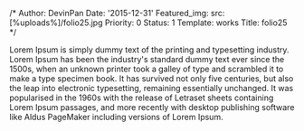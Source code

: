 /*
Author: DevinPan
Date: '2015-12-31'
Featured_img:
  src: [%uploads%]/folio25.jpg
Priority: 0
Status: 1
Template: works
Title: folio25
*/
<p>Lorem Ipsum is simply dummy text of the printing and typesetting industry. Lorem Ipsum has been the industry's standard dummy text ever since the 1500s, when an unknown printer took a galley of type and scrambled it to make a type specimen book. It has survived not only five centuries, but also the leap into electronic typesetting, remaining essentially unchanged. It was popularised in the 1960s with the release of Letraset sheets containing Lorem Ipsum passages, and more recently with desktop publishing software like Aldus PageMaker including versions of Lorem Ipsum.</p>